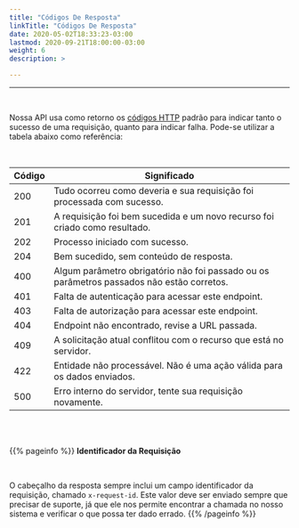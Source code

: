```yaml
---
title: "Códigos De Resposta"
linkTitle: "Códigos De Resposta"
date: 2020-05-02T18:33:23-03:00
lastmod: 2020-09-21T18:00:00-03:00
weight: 6
description: >

---
```


---

<br>

Nossa API usa como retorno os [códigos HTTP](https://www.w3.org/Protocols/rfc2616/rfc2616-sec10.html) padrão para indicar tanto o sucesso de uma requisição, quanto para indicar falha. Pode-se utilizar a tabela abaixo como referência:

<br>

| Código | Significado                                                                              |
| ------ | ---------------------------------------------------------------------------------------- |
| 200    | Tudo ocorreu como deveria e sua requisição foi processada com sucesso.                   |
| 201    | A requisição foi bem sucedida e um novo recurso foi criado como resultado.               |
| 202    | Processo iniciado com sucesso.                                                           |
| 204    | Bem sucedido, sem conteúdo de resposta.                                                  |
| 400    | Algum parâmetro obrigatório não foi passado ou os parâmetros passados não estão corretos.|
| 401    | Falta de autenticação para acessar este endpoint.                                        |
| 403    | Falta de autorização para acessar este endpoint.                                         |
| 404    | Endpoint não encontrado, revise a URL passada.                                           |
| 409    | A solicitação atual conflitou com o recurso que está no servidor.                        |
| 422    | Entidade não processável. Não é uma ação válida para os dados enviados.                  |
| 500    | Erro interno do servidor, tente sua requisição novamente.                                |


<br><br>

{{% pageinfo %}}
**Identificador da Requisição**

<br>

O cabeçalho da resposta sempre inclui um campo identificador da requisição, chamado `x-request-id`. Este valor deve ser enviado sempre que precisar de suporte, já que ele nos permite encontrar a chamada no nosso sistema e verificar o que possa ter dado errado.
{{% /pageinfo %}}
